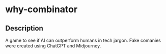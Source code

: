 # why-combinator

## Description

A game to see if AI can outperform humans in tech jargon. Fake comanies were created using ChatGPT and Midjourney.
